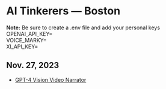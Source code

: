 # AI Tinkerers — Boston

**Note:** Be sure to create a .env file and add your personal keys  
OPENAI_API_KEY=  
VOICE_MARKY=  
XI_API_KEY=  

## Nov. 27, 2023
* [GPT-4 Vision Video Narrator](./automated_audio_description_boston/)
